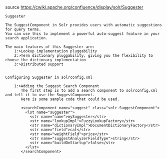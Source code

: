 
source https://cwiki.apache.org/confluence/display/solr/Suggester 

    Suggester 
    
    The SuggestComponent in Solr provides users with automatic suggestions for query terms.
    You can use this to implement a powerful auto-suggest feature in your search application.
    
    The main features of this Suggester are:
        1:>Lookup implementation pluggability
        2:>Term dictionary pluggability, giving you the flexibility to choose the dictionary implementation
        3:>Distributed support
        
        
    Configuring Suggester in solrconfig.xml
    
        1:>Adding the Suggest Search Component
           The first step is to add a search component to solrconfig.xml and tell it to use the SuggestComponent. 
           Here is some sample code that could be used.
           
           <searchComponent name="suggest" class="solr.SuggestComponent">
             <lst name="suggester">
               <str name="name">mySuggester</str>
               <str name="lookupImpl">FuzzyLookupFactory</str>
               <str name="dictionaryImpl">DocumentDictionaryFactory</str>
               <str name="field">cat</str>
               <str name="weightField">price</str>
               <str name="suggestAnalyzerFieldType">string</str>
               <str name="buildOnStartup">false</str>
             </lst>
           </searchComponent>
           
           